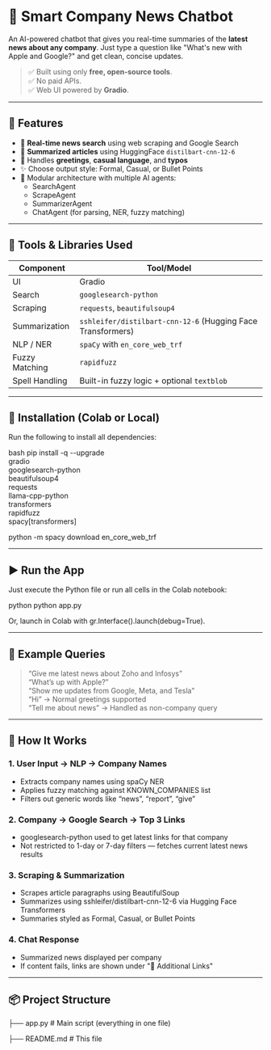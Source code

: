 # 📰 Smart Company News Chatbot

An AI-powered chatbot that gives you real-time summaries of the **latest news about any company**. Just type a question like "What's new with Apple and Google?" and get clean, concise updates.

> ✅ Built using only **free, open-source tools**.  
> ✅ No paid APIs.  
> ✅ Web UI powered by **Gradio**.

---

## 🚀 Features

- 🔎 **Real-time news search** using web scraping and Google Search
- 🧠 **Summarized articles** using HuggingFace `distilbart-cnn-12-6`
- 🤖 Handles **greetings**, **casual language**, and **typos**
- ✨ Choose output style: Formal, Casual, or Bullet Points
- 🧩 Modular architecture with multiple AI agents:
  - SearchAgent
  - ScrapeAgent
  - SummarizerAgent
  - ChatAgent (for parsing, NER, fuzzy matching)

---

## 🔧 Tools & Libraries Used

| Component        | Tool/Model                              |
|------------------|------------------------------------------|
| UI               | Gradio                                   |
| Search           | `googlesearch-python`                    |
| Scraping         | `requests`, `beautifulsoup4`             |
| Summarization    | `sshleifer/distilbart-cnn-12-6` (Hugging Face Transformers) |
| NLP / NER        | `spaCy` with `en_core_web_trf`           |
| Fuzzy Matching   | `rapidfuzz`                              |
| Spell Handling   | Built-in fuzzy logic + optional `textblob`|

---

## 🔧 Installation (Colab or Local)

Run the following to install all dependencies:

bash
pip install -q --upgrade \
  gradio \
  googlesearch-python \
  beautifulsoup4 \
  requests \
  llama-cpp-python \
  transformers \
  rapidfuzz \
  spacy[transformers]

python -m spacy download en_core_web_trf


---

## ▶ Run the App

Just execute the Python file or run all cells in the Colab notebook:

python
python app.py


Or, launch in Colab with gr.Interface().launch(debug=True).

---

## 💬 Example Queries

> “Give me latest news about Zoho and Infosys”  
> “What’s up with Apple?”  
> “Show me updates from Google, Meta, and Tesla”  
> “Hi” → Normal greetings supported  
> “Tell me about news” → Handled as non-company query

---

## 🎯 How It Works

### 1. User Input → NLP → Company Names
- Extracts company names using spaCy NER
- Applies fuzzy matching against KNOWN_COMPANIES list
- Filters out generic words like “news”, “report”, “give”

### 2. Company → Google Search → Top 3 Links
- googlesearch-python used to get latest links for that company
- Not restricted to 1-day or 7-day filters — fetches current latest news results

### 3. Scraping & Summarization
- Scrapes article paragraphs using BeautifulSoup
- Summarizes using sshleifer/distilbart-cnn-12-6 via Hugging Face Transformers
- Summaries styled as Formal, Casual, or Bullet Points

### 4. Chat Response
- Summarized news displayed per company
- If content fails, links are shown under "📎 Additional Links"

---

## 📦 Project Structure


├── app.py               # Main script (everything in one file)

├── README.md            # This file

